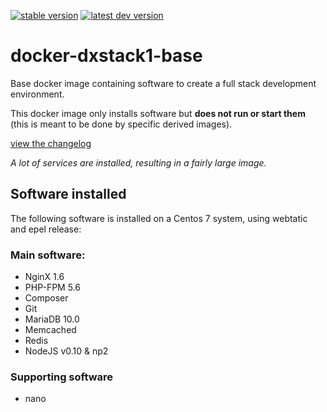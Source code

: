 [![stable version](https://img.shields.io/badge/stable_release-v1.0-green.svg)](/24HOURSMEDIA/docker-dxstack1-base/tree/v1.0)
[![latest dev version](https://img.shields.io/badge/latest_dev_version-v1.5--dev-orange.svg)](/24HOURSMEDIA/docker-dxstack1-base/tree/develop)

# docker-dxstack1-base



Base docker image containing software to create a full stack development environment.

This docker image only installs software but **does not run or start them** (this is meant to be done by specific derived images).

[view the changelog](doc/changelog.md)

*A lot of services are installed, resulting in a fairly large image.*



## Software installed

The following software is installed on a Centos 7 system, using webtatic and epel release:

### Main software:

* NginX 1.6
* PHP-FPM 5.6
* Composer
* Git
* MariaDB 10.0
* Memcached
* Redis
* NodeJS v0.10 & np2

### Supporting software

* nano

